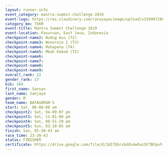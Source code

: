```yaml
---
layout: runner-info 
event_category: mantra-summit-challenge-2019 
event-logo: https://res.cloudinary.com/raceyaya/image/upload/v1569072809/logo/mantra-image_segrbx.jpg
category_km: 75KM 
event-title: Mantra Summit Challenge 2019 
event-location: Pasuruan, East Java, Indonesia 
checkpoint-name2: Budug Asu (T2) 
checkpoint-name3: Wonorejo 1 (T3) 
checkpoint-name4: Mahapena (T4) 
checkpoint-name5: Mbah Kamad (T5) 
checkpoint-name6: 
checkpoint-name7: 
checkpoint-name8: 
checkpoint-name9: 
overall_rank: 22
gender_rank: 17
bib: 164
first_name: Sansan
last_name: Sanjaya
gender: M
team_name: BATAGORUN'S
start: Sat, 06-00-00 am
checkpoint2: Sat, 04-09-07 pm
checkpoint3: Sat, 11-01-00 pm
checkpoint4: Sat, 08-51-29 pm
checkpoint5: Sun, 03-10-05 am
finish: Sun, 05-30-43 am
race_time: 23-30-43
status: FINISHER
certificate: https://drive.google.com/file/d/16IfQhrxbdOs4wFwiSF7BFpuFsURC8OB6/view?usp=sharing
---
```

